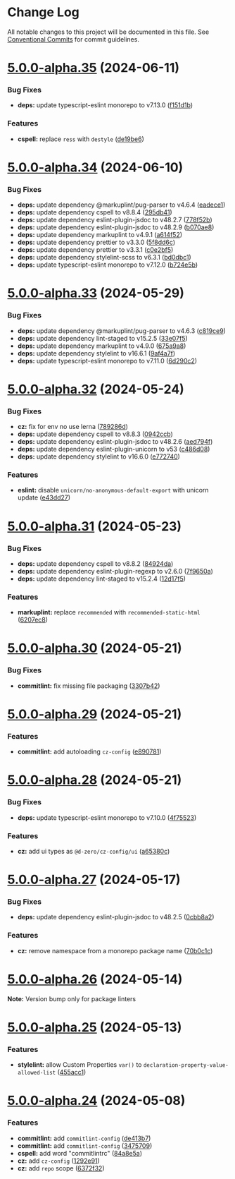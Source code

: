# Change Log

All notable changes to this project will be documented in this file.
See [Conventional Commits](https://conventionalcommits.org) for commit guidelines.

# [5.0.0-alpha.35](https://github.com/d-zero-dev/linters/compare/v5.0.0-alpha.34...v5.0.0-alpha.35) (2024-06-11)

### Bug Fixes

- **deps:** update typescript-eslint monorepo to v7.13.0 ([f151d1b](https://github.com/d-zero-dev/linters/commit/f151d1b21d00993873cf160279faf467722ae838))

### Features

- **cspell:** replace `ress` with `destyle` ([de19be6](https://github.com/d-zero-dev/linters/commit/de19be6eb0436d0786032f1d5822f8a72cfe1cf2))

# [5.0.0-alpha.34](https://github.com/d-zero-dev/linters/compare/v5.0.0-alpha.33...v5.0.0-alpha.34) (2024-06-10)

### Bug Fixes

- **deps:** update dependency @markuplint/pug-parser to v4.6.4 ([eadece1](https://github.com/d-zero-dev/linters/commit/eadece125a4df79c9767b0816d05d58caa38b20f))
- **deps:** update dependency cspell to v8.8.4 ([295db41](https://github.com/d-zero-dev/linters/commit/295db41c98c3bb3cfb1f4e73fbd9ffb1e4b5e477))
- **deps:** update dependency eslint-plugin-jsdoc to v48.2.7 ([778f52b](https://github.com/d-zero-dev/linters/commit/778f52babd0c62fb703e90f84e19052f1614316e))
- **deps:** update dependency eslint-plugin-jsdoc to v48.2.9 ([b070ae8](https://github.com/d-zero-dev/linters/commit/b070ae89c7117d0b3d4a86a1e3b35527ca18dadf))
- **deps:** update dependency markuplint to v4.9.1 ([a614f52](https://github.com/d-zero-dev/linters/commit/a614f52a9ada80e5d91022bb0deca6ecb498e006))
- **deps:** update dependency prettier to v3.3.0 ([5f8dd6c](https://github.com/d-zero-dev/linters/commit/5f8dd6c12d39498ebfbada8014c6d3d01c58a9c0))
- **deps:** update dependency prettier to v3.3.1 ([c0e2bf5](https://github.com/d-zero-dev/linters/commit/c0e2bf5209aa9901eed03c63eb00ec5c91fb7346))
- **deps:** update dependency stylelint-scss to v6.3.1 ([bd0dbc1](https://github.com/d-zero-dev/linters/commit/bd0dbc1bc41497665997654373acce3399e2fe90))
- **deps:** update typescript-eslint monorepo to v7.12.0 ([b724e5b](https://github.com/d-zero-dev/linters/commit/b724e5ba2cdb27632170929e869cde16eb0c7b76))

# [5.0.0-alpha.33](https://github.com/d-zero-dev/linters/compare/v5.0.0-alpha.32...v5.0.0-alpha.33) (2024-05-29)

### Bug Fixes

- **deps:** update dependency @markuplint/pug-parser to v4.6.3 ([c819ce9](https://github.com/d-zero-dev/linters/commit/c819ce9fb60ec0c1d32f7e619c170bdecb971a1f))
- **deps:** update dependency lint-staged to v15.2.5 ([33e07f5](https://github.com/d-zero-dev/linters/commit/33e07f54778e148a9dbb42963fe1029622e57db8))
- **deps:** update dependency markuplint to v4.9.0 ([675a9a8](https://github.com/d-zero-dev/linters/commit/675a9a85948c942664f5ea88285960bcc061c37b))
- **deps:** update dependency stylelint to v16.6.1 ([9af4a7f](https://github.com/d-zero-dev/linters/commit/9af4a7fc0947286e53a66264caf2702fc7969701))
- **deps:** update typescript-eslint monorepo to v7.11.0 ([6d290c2](https://github.com/d-zero-dev/linters/commit/6d290c26c2f8117a9a2a413af5108d18e475bb75))

# [5.0.0-alpha.32](https://github.com/d-zero-dev/linters/compare/v5.0.0-alpha.31...v5.0.0-alpha.32) (2024-05-24)

### Bug Fixes

- **cz:** fix for env no use lerna ([789286d](https://github.com/d-zero-dev/linters/commit/789286dde4da56d99c169d537c995c37ba724243))
- **deps:** update dependency cspell to v8.8.3 ([0942ccb](https://github.com/d-zero-dev/linters/commit/0942ccba117082350bf742f7efbcf6054198b084))
- **deps:** update dependency eslint-plugin-jsdoc to v48.2.6 ([aed794f](https://github.com/d-zero-dev/linters/commit/aed794f96417febd0a4c898a947c4eeeafb74fc1))
- **deps:** update dependency eslint-plugin-unicorn to v53 ([c486d08](https://github.com/d-zero-dev/linters/commit/c486d08a22fa225e17f62b6b706a9edfb2c47c84))
- **deps:** update dependency stylelint to v16.6.0 ([e772740](https://github.com/d-zero-dev/linters/commit/e772740ea121a60cefcb8a5e2086ab5ec0c0afc2))

### Features

- **eslint:** disable `unicorn/no-anonymous-default-export` with unicorn update ([e43dd27](https://github.com/d-zero-dev/linters/commit/e43dd2714808827f2d5217821bfb5b9fc715e756))

# [5.0.0-alpha.31](https://github.com/d-zero-dev/linters/compare/v5.0.0-alpha.30...v5.0.0-alpha.31) (2024-05-23)

### Bug Fixes

- **deps:** update dependency cspell to v8.8.2 ([84924da](https://github.com/d-zero-dev/linters/commit/84924dad918b7974aee78aa3dc6114ef04cdd2d6))
- **deps:** update dependency eslint-plugin-regexp to v2.6.0 ([7f9650a](https://github.com/d-zero-dev/linters/commit/7f9650a96eaee18c059557574e6b2b8357f73054))
- **deps:** update dependency lint-staged to v15.2.4 ([12d17f5](https://github.com/d-zero-dev/linters/commit/12d17f5a03aa2c0c50f052e8422db031fa79e7b3))

### Features

- **markuplint:** replace `recommended` with `recommended-static-html` ([6207ec8](https://github.com/d-zero-dev/linters/commit/6207ec83c2df1fe013b63aa58b57bd9690440870))

# [5.0.0-alpha.30](https://github.com/d-zero-dev/linters/compare/v5.0.0-alpha.29...v5.0.0-alpha.30) (2024-05-21)

### Bug Fixes

- **commitlint:** fix missing file packaging ([3307b42](https://github.com/d-zero-dev/linters/commit/3307b4293c3079daefbc53362ee282ff3a60da27))

# [5.0.0-alpha.29](https://github.com/d-zero-dev/linters/compare/v5.0.0-alpha.28...v5.0.0-alpha.29) (2024-05-21)

### Features

- **commitlint:** add autoloading `cz-config` ([e890781](https://github.com/d-zero-dev/linters/commit/e890781abd457b3e7c0eaf3614a600181efaf8b3))

# [5.0.0-alpha.28](https://github.com/d-zero-dev/linters/compare/v5.0.0-alpha.27...v5.0.0-alpha.28) (2024-05-21)

### Bug Fixes

- **deps:** update typescript-eslint monorepo to v7.10.0 ([4f75523](https://github.com/d-zero-dev/linters/commit/4f755231a02318ec87ddf5c297600283ba71ca0d))

### Features

- **cz:** add ui types as `@d-zero/cz-config/ui` ([a65380c](https://github.com/d-zero-dev/linters/commit/a65380cb4198d6a8d645dc639d8407d9bc2105b6))

# [5.0.0-alpha.27](https://github.com/d-zero-dev/linters/compare/v5.0.0-alpha.26...v5.0.0-alpha.27) (2024-05-17)

### Bug Fixes

- **deps:** update dependency eslint-plugin-jsdoc to v48.2.5 ([0cbb8a2](https://github.com/d-zero-dev/linters/commit/0cbb8a26e24b230a55c9f252894943ff9e8d8c04))

### Features

- **cz:** remove namespace from a monorepo package name ([70b0c1c](https://github.com/d-zero-dev/linters/commit/70b0c1c3217ab98d5ceb12b79293c3391c94b4ce))

# [5.0.0-alpha.26](https://github.com/d-zero-dev/linters/compare/v5.0.0-alpha.25...v5.0.0-alpha.26) (2024-05-14)

**Note:** Version bump only for package linters

# [5.0.0-alpha.25](https://github.com/d-zero-dev/linters/compare/v5.0.0-alpha.24...v5.0.0-alpha.25) (2024-05-13)

### Features

- **stylelint:** allow Custom Properties `var()` to `declaration-property-value-allowed-list` ([455acc1](https://github.com/d-zero-dev/linters/commit/455acc1079fa36ea87177179dab7107dd71e5958))

# [5.0.0-alpha.24](https://github.com/d-zero-dev/linters/compare/v5.0.0-alpha.23...v5.0.0-alpha.24) (2024-05-08)

### Features

- **commitlint:** add `commitlint-config` ([de413b7](https://github.com/d-zero-dev/linters/commit/de413b721e83a9fc07a09b46f6f89aa88192c562))
- **commitlint:** add `commitlint-config` ([3475709](https://github.com/d-zero-dev/linters/commit/347570931d7283926969be3d6bd8697fb396c334))
- **cspell:** add word \"commitlintrc\" ([84a8e5a](https://github.com/d-zero-dev/linters/commit/84a8e5a2c2e0111143e3169d86ebb9bb7522807b))
- **cz:** add `cz-config` ([1292e91](https://github.com/d-zero-dev/linters/commit/1292e91286e3804df24375c3b92590c856c59353))
- **cz:** add `repo` scope ([6372f32](https://github.com/d-zero-dev/linters/commit/6372f32e6dbe2c50dbc601d51db8556e5e33c7e4))
